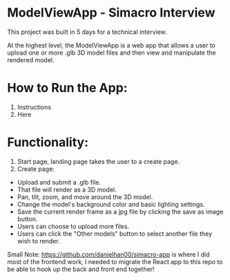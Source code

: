 # ModelViewApp - Simacro Interview

This project was built in 5 days for a technical interview.

At the highest level, the ModelViewApp is a web app that allows a user to upload one or more .glb 3D model files and then view and manipulate the rendered model.


# How to Run the App:

1. Instructions
2. Here

# Functionality:

1. Start page, landing page takes the user to a create page.
2. Create page:
- Upload and submit a .glb file.
- That file will render as a 3D model.
- Pan, tilt, zoom, and move around the 3D model.
- Change the model's background color and basic lighting settings.
- Save the current render frame as a jpg file by clicking the save as image button.
- Users can choose to upload more files.
- Users can click the "Other models" button to select another file they wish to render. 




Small Note:
https://github.com/danielhan00/simacro-app is where I did most of the frontend work, I needed to migrate the React app to this repo to be able to hook up the back and front end together!
